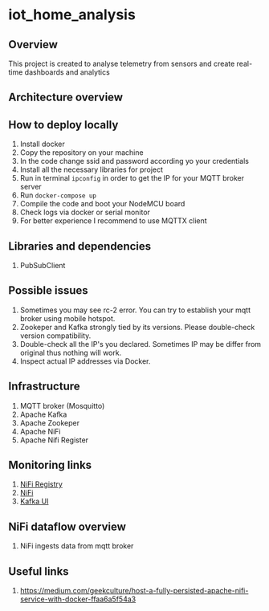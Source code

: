 # iot_home_analysis
## Overview
This project is created to analyse telemetry from sensors and create real-time dashboards and analytics
## Architecture overview
## How to deploy locally
1. Install docker
2. Copy the repository on your machine
3. In the code change ssid and password according yo your credentials
4. Install all the necessary libraries for project
5. Run in terminal ```ipconfig``` in order to get the IP for your MQTT broker server
6. Run ```docker-compose up```
7. Compile the code and boot your NodeMCU board
8. Check logs via docker or serial monitor
9. For better experience I recommend to use MQTTX client
## Libraries and dependencies
1. PubSubClient
## Possible issues
1. Sometimes you may see rc-2 error. You can try to establish your mqtt broker using mobile hotspot.
2. Zookeper and Kafka strongly tied by its versions. Please double-check version compatibility.
3. Double-check all the IP's you declared. Sometimes IP may be differ from original thus nothing will work.
4. Inspect actual IP addresses via Docker.
## Infrastructure
1. MQTT broker (Mosquitto)
2. Apache Kafka
3. Apache Zookeper
4. Apache NiFi
5. Apache Nifi Register
## Monitoring links
1. [NiFi Registry](http://localhost:18080/nifi-registry/)
2. [NiFi](http://localhost:8091/nifi/)
3. [Kafka UI](http://localhost:9000/)
## NiFi dataflow overview
1. NiFi ingests data from mqtt broker 
## Useful links
1. https://medium.com/geekculture/host-a-fully-persisted-apache-nifi-service-with-docker-ffaa6a5f54a3